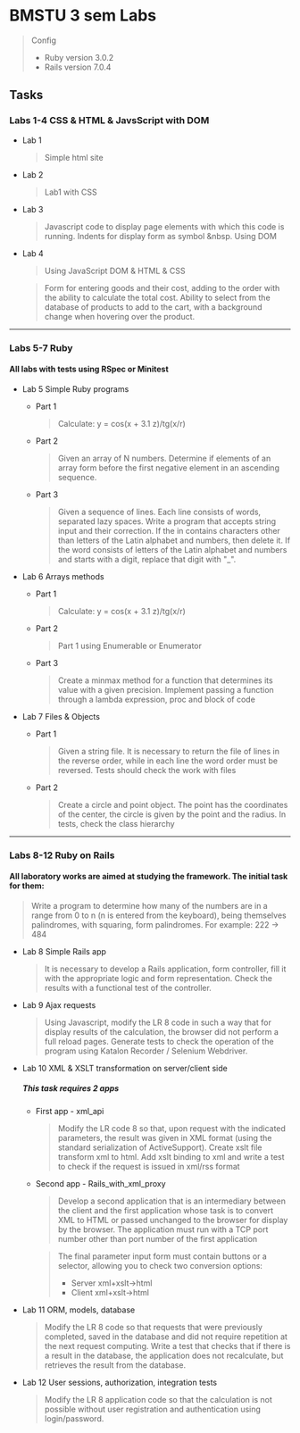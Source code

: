 # BMSTU 3 sem Labs 

> Config
> * Ruby version 3.0.2
> * Rails version 7.0.4

## Tasks
### Labs 1-4 CSS & HTML & JavsScript with DOM

* Lab 1
    > Simple html site

* Lab 2
    > Lab1 with CSS

* Lab 3
    > Javascript code to display page elements with which
this code is running. Indents for display form as
symbol &nbsp. Using DOM

* Lab 4
    > Using JavaScript DOM & HTML & CSS 
    
    > Form for entering goods and their cost, adding to the order with the ability to calculate the total cost. Ability to select from the database of products to add to the cart, with a background change when hovering over the product. 
----------------------------------------------------------------
### Labs 5-7 Ruby
#### All labs with tests using RSpec or Minitest
* Lab 5 Simple Ruby programs
    * Part 1
        > Calculate: y = cos(x + 3.1 z)/tg(x/r)
    * Part 2
        > Given an array of N numbers. Determine if elements of an array form
before the first negative element in an ascending sequence.
    * Part 3
        > Given a sequence of lines. Each line consists of words, separated
lazy spaces. Write a program that accepts string input and
their correction. If the
in contains characters other than letters of the Latin alphabet and numbers, then
delete it. If the word consists of letters of the Latin alphabet and numbers and
starts with a digit, replace that digit with "_".

* Lab 6 Arrays methods

    * Part 1
        > Calculate: y = cos(x + 3.1 z)/tg(x/r)
    * Part 2
        > Part 1 using Enumerable or Enumerator
    * Part 3
        > Create a minmax method for a function that determines its value with a given precision. Implement passing a function through a lambda expression, proc and block of code

* Lab 7 Files & Objects
    * Part 1
        > Given a string file. It is necessary to return the file of lines in the reverse order, while in each line the word order must be reversed. Tests should check the work with files
    * Part 2
        > Create a circle and point object. The point has the coordinates of the center, the circle is given by the point and the radius. In tests, check the class hierarchy
----------------------------------------------------------------
### Labs 8-12 Ruby on Rails
#### All laboratory works are aimed at studying the framework. The initial task for them:
> Write a program to determine how many of the numbers are in a range
from 0 to n (n is entered from the keyboard), being themselves palindromes, with
squaring, form palindromes. For example: 222 → 484 

* Lab 8 Simple Rails app
    > It is necessary to develop a Rails application, form
controller, fill it with the appropriate logic and form
representation. Check the results with a functional test of the controller.

* Lab 9 Ajax requests
    > Using Javascript, modify the LR 8 code in such a way that for
display results of the calculation, the browser did not perform a full reload
pages. Generate tests to check the operation of the program using Katalon
Recorder / Selenium Webdriver.

* Lab 10 XML & XSLT transformation on server/client side
    ##### This task requires 2 apps
    * First app - xml_api
        > Modify the LR code 8 so that, upon request with the indicated
parameters, the result was given in XML format (using the standard
serialization of ActiveSupport). Create xslt file transform xml to html. Add xslt binding to xml and write a test to check if the request is issued in xml/rss format

    * Second app - Rails_with_xml_proxy
        > Develop a second application that is an intermediary between the client and
the first application whose task is to convert XML to HTML
or passed unchanged to the browser for display by the browser.
The application must run with a TCP port number other than
port number of the first application

        > The final parameter input form must contain buttons or a selector,
    allowing you to check two conversion options:
        >* Server xml+xslt->html
        >* Client xml+xslt->html

* Lab 11 ORM, models, database
    > Modify the LR 8 code so that requests that were previously
completed, saved in the database and did not require repetition at the next request
computing. Write a test that checks that if there is a result in the database, the application does not recalculate, but retrieves the result from the database.

* Lab 12 User sessions, authorization, integration tests
    > Modify the LR 8 application code so that the calculation is
not possible without user registration and authentication using
login/password.
